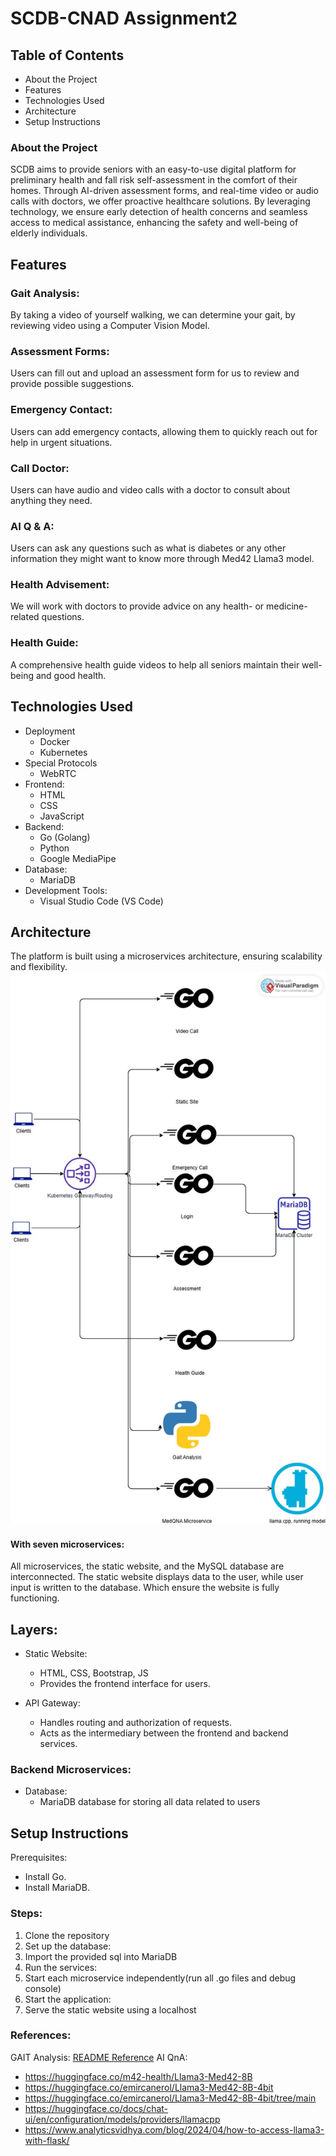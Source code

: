 # SCDB-CNAD Assignment2
## Table of Contents
- About the Project
- Features
- Technologies Used
- Architecture
- Setup Instructions

### About the Project
SCDB aims to provide seniors with an easy-to-use digital platform for preliminary health and fall risk self-assessment in the comfort of their homes. Through AI-driven assessment forms, and real-time video or audio calls with doctors, we offer proactive healthcare solutions. By leveraging technology, we ensure early detection of health concerns and seamless access to medical assistance, enhancing the safety and well-being of elderly individuals.

## Features
### Gait Analysis:
By taking a video of yourself walking, we can determine your gait, by reviewing video using a Computer Vision Model.
### Assessment Forms:
Users can fill out and upload an assessment form for us to review and provide possible suggestions.
### Emergency Contact:
Users can add emergency contacts, allowing them to quickly reach out for help in urgent situations.
### Call Doctor:
Users can have audio and video calls with a doctor to consult about anything they need.
### AI Q & A:
Users can ask any questions such as what is diabetes or any other information they might want to know more through Med42 Llama3 model.
### Health Advisement:
We will work with doctors to provide advice on any health- or medicine-related questions.
### Health Guide:
A comprehensive health guide videos to help all seniors maintain their well-being and good health.

## Technologies Used
- Deployment
  - Docker
  - Kubernetes
- Special Protocols
  - WebRTC
- Frontend:
  - HTML
  - CSS 
  - JavaScript
- Backend:
  - Go (Golang)
  - Python
  - Google MediaPipe
- Database:
  - MariaDB
- Development Tools:
  - Visual Studio Code (VS Code)

## Architecture
The platform is built using a microservices architecture, ensuring scalability and flexibility.
![diagram](diagram.jpg)
#### With seven microservices:
All microservices, the static website, and the MySQL database are interconnected. The static website displays data to the user, while user input is written to the database. Which ensure the website is fully functioning.

## Layers:
- Static Website:
  - HTML, CSS, Bootstrap, JS
  - Provides the frontend interface for users.

- API Gateway:
  - Handles routing and authorization of requests.
  - Acts as the intermediary between the frontend and backend services.

### Backend Microservices: 
- Database:
  - MariaDB database for storing all data related to users

## Setup Instructions
Prerequisites:
- Install Go.
- Install MariaDB.
### Steps:
1. Clone the repository
2. Set up the database:
3. Import the provided sql into MariaDB
4. Run the services:
5. Start each microservice independently(run all .go files and debug console)
6. Start the application:
7. Serve the static website using a localhost 

### References:
GAIT Analysis:
[README Reference](gait_analysis/README.md)
AI QnA:
- https://huggingface.co/m42-health/Llama3-Med42-8B
- https://huggingface.co/emircanerol/Llama3-Med42-8B-4bit
- https://huggingface.co/emircanerol/Llama3-Med42-8B-4bit/tree/main
- https://huggingface.co/docs/chat-ui/en/configuration/models/providers/llamacpp
- https://www.analyticsvidhya.com/blog/2024/04/how-to-access-llama3-with-flask/


